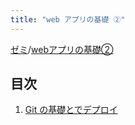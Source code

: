 ```yaml
---
title: "web アプリの基礎 ②"
---
```

[ゼミ](../index.md)/[webアプリの基礎②](./index.md)

## 目次

1. [Git の基礎とでデプロイ](./basic-git/index.md)
